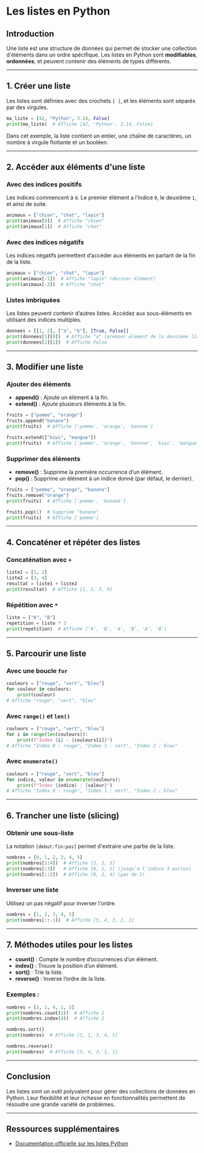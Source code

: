 # Les listes en Python

## Introduction

Une liste est une structure de données qui permet de stocker une collection d'éléments dans un ordre spécifique. Les listes en Python sont **modifiables**, **ordonnées**, et peuvent contenir des éléments de types différents.

---

## 1. Créer une liste

Les listes sont définies avec des crochets `[ ]`, et les éléments sont séparés par des virgules.

```python
ma_liste = [42, "Python", 3.14, False]
print(ma_liste)  # Affiche [42, 'Python', 3.14, False]
```

Dans cet exemple, la liste contient un entier, une chaîne de caractères, un nombre à virgule flottante et un booléen.

---

## 2. Accéder aux éléments d'une liste

### Avec des indices positifs
Les indices commencent à `0`. Le premier élément a l’indice `0`, le deuxième `1`, et ainsi de suite.

```python
animaux = ["chien", "chat", "lapin"]
print(animaux[0])  # Affiche "chien"
print(animaux[1])  # Affiche "chat"
```

### Avec des indices négatifs
Les indices négatifs permettent d’accéder aux éléments en partant de la fin de la liste.

```python
animaux = ["chien", "chat", "lapin"]
print(animaux[-1])  # Affiche "lapin" (dernier élément)
print(animaux[-2])  # Affiche "chat"
```

### Listes imbriquées
Les listes peuvent contenir d’autres listes. Accédez aux sous-éléments en utilisant des indices multiples.

```python
donnees = [[1, 2], ["a", "b"], [True, False]]
print(donnees[1][0])  # Affiche "a" (premier élément de la deuxième liste)
print(donnees[2][1])  # Affiche False
```

---

## 3. Modifier une liste

### Ajouter des éléments
- **append()** : Ajoute un élément à la fin.
- **extend()** : Ajoute plusieurs éléments à la fin.

```python
fruits = ["pomme", "orange"]
fruits.append("banane")
print(fruits)  # Affiche ['pomme', 'orange', 'banane']

fruits.extend(["kiwi", "mangue"])
print(fruits)  # Affiche ['pomme', 'orange', 'banane', 'kiwi', 'mangue']
```

### Supprimer des éléments
- **remove()** : Supprime la première occurrence d’un élément.
- **pop()** : Supprime un élément à un indice donné (par défaut, le dernier).

```python
fruits = ["pomme", "orange", "banane"]
fruits.remove("orange")
print(fruits)  # Affiche ['pomme', 'banane']

fruits.pop(1)  # Supprime "banane"
print(fruits)  # Affiche ['pomme']
```

---

## 4. Concaténer et répéter des listes

### Concaténation avec `+`
```python
liste1 = [1, 2]
liste2 = [3, 4]
resultat = liste1 + liste2
print(resultat)  # Affiche [1, 2, 3, 4]
```

### Répétition avec `*`
```python
liste = ["A", "B"]
repetition = liste * 3
print(repetition)  # Affiche ['A', 'B', 'A', 'B', 'A', 'B']
```

---

## 5. Parcourir une liste

### Avec une boucle `for`
```python
couleurs = ["rouge", "vert", "bleu"]
for couleur in couleurs:
    print(couleur)
# Affiche "rouge", "vert", "bleu"
```

### Avec `range()` et `len()`
```python
couleurs = ["rouge", "vert", "bleu"]
for i in range(len(couleurs)):
    print(f"Index {i} : {couleurs[i]}")
# Affiche "Index 0 : rouge", "Index 1 : vert", "Index 2 : bleu"
```

### Avec `enumerate()`
```python
couleurs = ["rouge", "vert", "bleu"]
for indice, valeur in enumerate(couleurs):
    print(f"Index {indice} : {valeur}")
# Affiche "Index 0 : rouge", "Index 1 : vert", "Index 2 : bleu"
```

---

## 6. Trancher une liste (slicing)

### Obtenir une sous-liste
La notation `[debut:fin:pas]` permet d'extraire une partie de la liste.

```python
nombres = [0, 1, 2, 3, 4, 5]
print(nombres[1:4])  # Affiche [1, 2, 3]
print(nombres[:3])   # Affiche [0, 1, 2] (jusqu’à l'indice 3 exclus)
print(nombres[::2])  # Affiche [0, 2, 4] (pas de 2)
```

### Inverser une liste
Utilisez un pas négatif pour inverser l'ordre.

```python
nombres = [1, 2, 3, 4, 5]
print(nombres[::-1])  # Affiche [5, 4, 3, 2, 1]
```

---

## 7. Méthodes utiles pour les listes

- **count()** : Compte le nombre d’occurrences d’un élément.
- **index()** : Trouve la position d’un élément.
- **sort()** : Trie la liste.
- **reverse()** : Inverse l’ordre de la liste.

### Exemples :
```python
nombres = [3, 1, 4, 1, 5]
print(nombres.count(1))  # Affiche 2
print(nombres.index(4))  # Affiche 2

nombres.sort()
print(nombres)  # Affiche [1, 1, 3, 4, 5]

nombres.reverse()
print(nombres)  # Affiche [5, 4, 3, 1, 1]
```

---

## Conclusion

Les listes sont un outil polyvalent pour gérer des collections de données en Python. Leur flexibilité et leur richesse en fonctionnalités permettent de résoudre une grande variété de problèmes.

---

## Ressources supplémentaires
- [Documentation officielle sur les listes Python](https://docs.python.org/3/tutorial/datastructures.html#more-on-lists)

